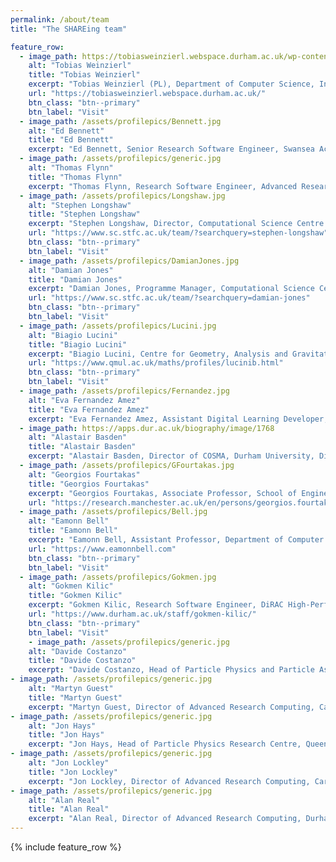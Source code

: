 ```yaml
---
permalink: /about/team
title: "The SHAREing team"

feature_row:
  - image_path: https://tobiasweinzierl.webspace.durham.ac.uk/wp-content/uploads/sites/288/2022/02/2019_tobias.jpg
    alt: "Tobias Weinzierl"
    title: "Tobias Weinzierl"
    excerpt: "Tobias Weinzierl (PL), Department of Computer Science, Institute for Data Science, Durham University"
    url: "https://tobiasweinzierl.webspace.durham.ac.uk/"
    btn_class: "btn--primary"
    btn_label: "Visit"
  - image_path: /assets/profilepics/Bennett.jpg
    alt: "Ed Bennett"
    title: "Ed Bennett"
    excerpt: "Ed Bennett, Senior Research Software Engineer, Swansea Academy of Advanced Computing, Swansea University"
  - image_path: /assets/profilepics/generic.jpg
    alt: "Thomas Flynn"
    title: "Thomas Flynn"
    excerpt: "Thomas Flynn, Research Software Engineer, Advanced Research Computing, Durham University"
  - image_path: /assets/profilepics/Longshaw.jpg
    alt: "Stephen Longshaw"
    title: "Stephen Longshaw"
    excerpt: "Stephen Longshaw, Director, Computational Science Centre for Research Communities (CoSeC), STFC"
    url: "https://www.sc.stfc.ac.uk/team/?searchquery=stephen-longshaw"
    btn_class: "btn--primary"
    btn_label: "Visit"
  - image_path: /assets/profilepics/DamianJones.jpg
    alt: "Damian Jones"
    title: "Damian Jones"
    excerpt: "Damian Jones, Programme Manager, Computational Science Centre for Research Communities (CoSeC), STFC"
    url: "https://www.sc.stfc.ac.uk/team/?searchquery=damian-jones"
    btn_class: "btn--primary"
    btn_label: "Visit"
  - image_path: /assets/profilepics/Lucini.jpg
    alt: "Biagio Lucini"
    title: "Biagio Lucini"
    excerpt: "Biagio Lucini, Centre for Geometry, Analysis and Gravitation, School of Mathematical Sciences, Queen Mary University of London"
    url: "https://www.qmul.ac.uk/maths/profiles/lucinib.html"
    btn_class: "btn--primary"
    btn_label: "Visit"
  - image_path: /assets/profilepics/Fernandez.jpg
    alt: "Eva Fernandez Amez"
    title: "Eva Fernandez Amez"
    excerpt: "Eva Fernandez Amez, Assistant Digital Learning Developer, Durham University"
  - image_path: https://apps.dur.ac.uk/biography/image/1768
    alt: "Alastair Basden"
    title: "Alastair Basden"
    excerpt: "Alastair Basden, Director of COSMA, Durham University, DiRAC Technical Directorate"
  - image_path: /assets/profilepics/GFourtakas.jpg
    alt: "Georgios Fourtakas"
    title: "Georgios Fourtakas"
    excerpt: "Georgios Fourtakas, Associate Professor, School of Engineering, The University of Manchester"
    url: "https://research.manchester.ac.uk/en/persons/georgios.fourtakas"
  - image_path: /assets/profilepics/Bell.jpg
    alt: "Eamonn Bell"
    title: "Eamonn Bell"
    excerpt: "Eamonn Bell, Assistant Professor, Department of Computer Science, Durham University"
    url: "https://www.eamonnbell.com"
    btn_class: "btn--primary"
    btn_label: "Visit"
  - image_path: /assets/profilepics/Gokmen.jpg
    alt: "Gokmen Kilic"
    title: "Gokmen Kilic"
    excerpt: "Gokmen Kilic, Research Software Engineer, DiRAC High-Performance Computing Facilty, The Institute for Computational Cosmology (ICC), Durham University"
    url: "https://www.durham.ac.uk/staff/gokmen-kilic/"
    btn_class: "btn--primary"
    btn_label: "Visit"
    - image_path: /assets/profilepics/generic.jpg
    alt: "Davide Costanzo"
    title: "Davide Costanzo"
    excerpt: "Davide Costanzo, Head of Particle Physics and Particle Astrophysics Research Cluster, University of Sheffield"
- image_path: /assets/profilepics/generic.jpg
    alt: "Martyn Guest"
    title: "Martyn Guest"
    excerpt: "Martyn Guest, Director of Advanced Research Computing, Cardiff University"
- image_path: /assets/profilepics/generic.jpg
    alt: "Jon Hays"
    title: "Jon Hays"
    excerpt: "Jon Hays, Head of Particle Physics Research Centre, Queen Mary University of London"
- image_path: /assets/profilepics/generic.jpg
    alt: "Jon Lockley"
    title: "Jon Lockley"
    excerpt: "Jon Lockley, Director of Advanced Research Computing, Cardiff University"
- image_path: /assets/profilepics/generic.jpg
    alt: "Alan Real"
    title: "Alan Real"
    excerpt: "Alan Real, Director of Advanced Research Computing, Durham University"
---
```


{% include feature_row %}
